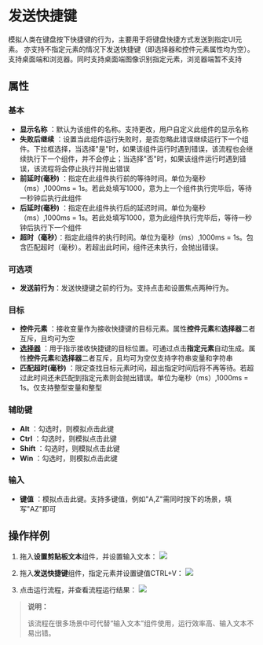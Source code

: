 # 发送快捷键

模拟人类在键盘按下快捷键的行为，主要用于将键盘快捷方式发送到指定UI元素。
亦支持不指定元素的情况下发送快捷键（即选择器和控件元素属性均为空）。
支持桌面端和浏览器。同时支持桌面端图像识别指定元素，浏览器端暂不支持

## 属性

### 基本

- **显示名称** ：默认为该组件的名称。支持更改，用户自定义此组件的显示名称
- **失败后继续** ：设置当此组件运行失败时，是否忽略此错误继续运行下一个组件。下拉框选择，当选择"是"时，如果该组件运行时遇到错误，该流程也会继续执行下一个组件，并不会停止；当选择"否"时，如果该组件运行时遇到错误，该流程将会停止执行并抛出错误
- **前延时(毫秒)** ：指定在此组件执行前的等待时间。单位为毫秒（ms）,1000ms = 1s。若此处填写1000，意为上一个组件执行完毕后，等待一秒钟后执行此组件
- **后延时(毫秒)** ：指定在此组件执行后的延迟时间。单位为毫秒（ms）,1000ms = 1s。若此处填写1000，意为此组件执行完毕后，等待一秒钟后执行下一个组件
- **超时（毫秒）**：指定此组件的执行时间。单位为毫秒（ms）,1000ms = 1s。包含匹配超时（毫秒）。若超出此时间，组件还未执行，会抛出错误。

### 可选项

- **发送前行为**：发送快捷键之前的行为。支持点击和设置焦点两种行为。


### 目标

- **控件元素** ：接收变量作为接收快捷键的目标元素。属性**控件元素**和**选择器**二者互斥，且均可为空
- **[选择器](../Appendix/Selector.md?_v=v2020.4)** ：用于指示接收快捷键的目标位置。可通过点击**指定元素**自动生成。属性**控件元素**和**选择器**二者互斥，且均可为空仅支持字符串变量和字符串
- **匹配超时(毫秒)** ：限定查找目标元素时间，超出指定时间后将不再等待。若超过此时间还未匹配到指定元素则会抛出错误。单位为毫秒（ms）,1000ms = 1s。仅支持整型变量和整型

### 辅助键

- **Alt** ：勾选时，则模拟点击此键
- **Ctrl** ：勾选时，则模拟点击此键
- **Shift** ：勾选时，则模拟点击此键
- **Win** ：勾选时，则模拟点击此键

### 输入

- **键值** ：模拟点击此键。支持多键值，例如"A,Z"需同时按下的场景，填写"AZ"即可

## 操作样例
1. 拖入**设置剪贴板文本**组件，并设置输入文本：
![](https://docimages.blob.core.chinacloudapi.cn/images/Activities/sendHotkey-1.png)

2. 拖入**发送快捷键**组件，指定元素并设置键值CTRL+V：
![](https://docimages.blob.core.chinacloudapi.cn/images/Activities/sendHotkey-2.png)

3. 点击运行流程，并查看流程运行结果：
![](https://docimages.blob.core.chinacloudapi.cn/images/Activities/sendHotkey-3.png)

>**说明：**
>
>该流程在很多场景中可代替“输入文本”组件使用，运行效率高、输入文本不易出错。
